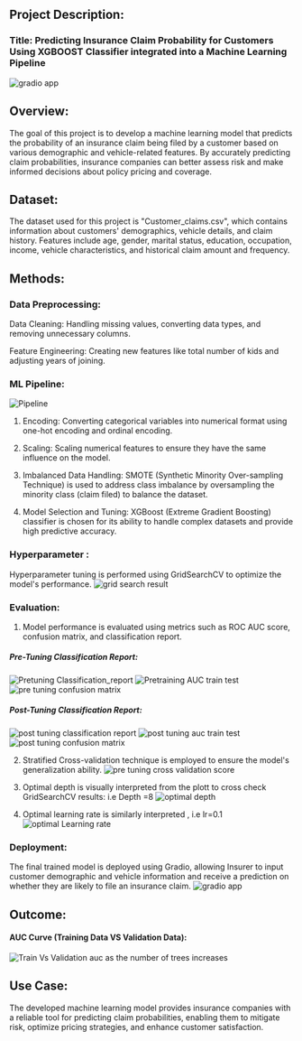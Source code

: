 ## Project Description:

### Title: Predicting Insurance Claim Probability for Customers Using XGBOOST Classifier integrated into a Machine Learning Pipeline
![gradio app](https://github.com/Kaustav1111/Risk-Assessment-App-for-Vehicle-Insurance-Claim-Prediction-with-XGBoost-Classifier-pipeline-model/assets/109284830/c51872f4-ddf6-4d96-b3c8-f20257b88595)


## Overview:
The goal of this project is to develop a machine learning model that predicts the probability of an insurance claim being filed by a customer based on various demographic and vehicle-related features. By accurately predicting claim probabilities, insurance companies can better assess risk and make informed decisions about policy pricing and coverage.

## Dataset:
The dataset used for this project is "Customer_claims.csv", which contains information about customers' demographics, vehicle details, and claim history. Features include age, gender, marital status, education, occupation, income, vehicle characteristics, and historical claim amount and frequency.

## Methods:

### Data Preprocessing:

Data Cleaning: Handling missing values, converting data types, and removing unnecessary columns.

Feature Engineering: Creating new features like total number of kids and adjusting years of joining.

### ML Pipeline:
![Pipeline](https://github.com/Kaustav1111/Risk-Assessment-App-for-Vehicle-Insurance-Claim-Prediction-with-XGBoost-Classifier-pipeline-model/blob/main/Images/Pipeline.png)

1) Encoding: Converting categorical variables into numerical format using one-hot encoding and ordinal encoding.

2) Scaling: Scaling numerical features to ensure they have the same influence on the model.

3) Imbalanced Data Handling: SMOTE (Synthetic Minority Over-sampling Technique) is used to address class imbalance by oversampling the 
   minority class (claim filed) to balance the dataset.

4) Model Selection and Tuning: XGBoost (Extreme Gradient Boosting) classifier is chosen for its ability to handle complex datasets and 
   provide high predictive accuracy.



### Hyperparameter :
Hyperparameter tuning is performed using GridSearchCV to optimize the model's performance.
![grid search result](https://github.com/Kaustav1111/Risk-Assessment-App-for-Vehicle-Insurance-Claim-Prediction-with-XGBoost-Classifier-pipeline-model/blob/main/Images/grid%20search%20result.png)

### Evaluation: 
1) Model performance is evaluated using metrics such as ROC AUC score, confusion matrix, and classification report.

##### Pre-Tuning Classification Report:
![Pretuning Classification_report](https://github.com/Kaustav1111/Risk-Assessment-App-for-Vehicle-Insurance-Claim-Prediction-with-XGBoost-Classifier-pipeline-model/blob/main/Images/Pretuning%20Classification_report.png) ![Pretraining AUC train test](https://github.com/Kaustav1111/Risk-Assessment-App-for-Vehicle-Insurance-Claim-Prediction-with-XGBoost-Classifier-pipeline-model/blob/main/Images/Pretraining%20AUC%20train%20test.png) ![pre tuning confusion matrix](https://github.com/Kaustav1111/Risk-Assessment-App-for-Vehicle-Insurance-Claim-Prediction-with-XGBoost-Classifier-pipeline-model/blob/main/Images/pre%20tuning%20confusion%20matrix.png)

##### Post-Tuning Classification Report:
![post tuning classification report](https://github.com/Kaustav1111/Risk-Assessment-App-for-Vehicle-Insurance-Claim-Prediction-with-XGBoost-Classifier-pipeline-model/blob/main/Images/post%20tuning%20classification%20report.png) ![post tuning auc train test](https://github.com/Kaustav1111/Risk-Assessment-App-for-Vehicle-Insurance-Claim-Prediction-with-XGBoost-Classifier-pipeline-model/blob/main/Images/post%20tuning%20auc%20train%20test.png) ![post tuning confusion matrix](https://github.com/Kaustav1111/Risk-Assessment-App-for-Vehicle-Insurance-Claim-Prediction-with-XGBoost-Classifier-pipeline-model/blob/main/Images/post%20tuning%20confusion%20matrix.png)
   
2) Stratified Cross-validation technique is employed to ensure the model's generalization ability.
![pre tuning cross validation score](https://github.com/Kaustav1111/Risk-Assessment-App-for-Vehicle-Insurance-Claim-Prediction-with-XGBoost-Classifier-pipeline-model/blob/main/Images/pre%20tuning%20cross%20validation%20score.png)

3) Optimal depth is visually interpreted from the plott to cross check GridSearchCV results: i.e Depth =8
![optimal depth](https://github.com/Kaustav1111/Risk-Assessment-App-for-Vehicle-Insurance-Claim-Prediction-with-XGBoost-Classifier-pipeline-model/blob/main/Images/optimal%20depth.png)

4) Optimal learning rate is similarly interpreted , i.e lr=0.1
![optimal Learning rate](https://github.com/Kaustav1111/Risk-Assessment-App-for-Vehicle-Insurance-Claim-Prediction-with-XGBoost-Classifier-pipeline-model/blob/main/Images/optimal%20Learning%20rate.png)

### Deployment:

The final trained model is deployed using Gradio, allowing Insurer to input customer demographic and vehicle information and receive a prediction on whether they are likely to file an insurance claim.
![gradio app](https://github.com/Kaustav1111/Risk-Assessment-App-for-Vehicle-Insurance-Claim-Prediction-with-XGBoost-Classifier-pipeline-model/assets/109284830/c51872f4-ddf6-4d96-b3c8-f20257b88595)


## Outcome:
#### AUC Curve (Training Data VS Validation Data):
![Train Vs Validation auc as the number of trees increases](https://github.com/Kaustav1111/Risk-Assessment-App-for-Vehicle-Insurance-Claim-Prediction-with-XGBoost-Classifier-pipeline-model/blob/main/Images/Train%20Vs%20Validation%20auc%20as%20the%20number%20of%20trees%20increases.png)

## Use Case:
The developed machine learning model provides insurance companies with a reliable tool for predicting claim probabilities, enabling them to mitigate risk, optimize pricing strategies, and enhance customer satisfaction.
